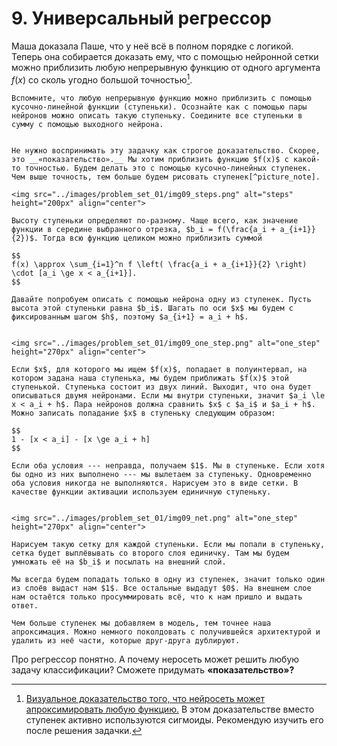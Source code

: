 # 9. Универсальный регрессор

Маша доказала Паше, что у неё всё в полном порядке с логикой. Теперь она собирается доказать ему, что с помощью  нейронной сетки можно приблизить любую непрерывную функцию от одного аргумента $f(x)$ со сколь угодно большой точностью[^proof_note].

```{dropdown} Подсказка
Вспомните, что любую непрерывную функцию можно приблизить с помощью кусочно-линейной функции (ступеньки). Осознайте как с помощью пары нейронов можно описать такую ступеньку. Соедините все ступеньки в сумму с помощью выходного нейрона. 
```

```{dropdown} Решение

Не нужно воспринимать эту задачку как строгое доказательство. Скорее, это __«показательство».__ Мы хотим приблизить функцию $f(x)$ с какой-то точностью. Будем делать это с помощью кусочно-линейных ступенек. Чем выше точность, тем больше будем рисовать ступенек[^picture_note].

<img src="../images/problem_set_01/img09_steps.png" alt="steps" height="200px" align="center">

Высоту ступеньки определяют по-разному. Чаще всего, как значение функции в середине выбранного отрезка, $b_i = f(\frac{a_i + a_{i+1}}{2})$. Тогда всю функцию целиком можно приблизить суммой

$$
f(x) \approx \sum_{i=1}^n f \left( \frac{a_i + a_{i+1}}{2} \right) \cdot [a_i \ge x < a_{i+1}].
$$

Давайте попробуем описать с помощью нейрона одну из ступенек. Пусть высота этой ступеньки равна $b_i$. Шагать по оси $x$ мы будем с фиксированным шагом $h$, поэтому $a_{i+1} = a_i + h$.


<img src="../images/problem_set_01/img09_one_step.png" alt="one_step" height="270px" align="center">

Если $x$, для которого мы ищем $f(x)$, попадает в полуинтервал, на котором задана наша ступенька, мы будем приближать $f(x)$ этой ступенькой. Ступенька состоит из двух линий. Выходит, что она будет описываться двумя нейронами. Если мы внутри ступеньки, значит $a_i \le x < a_i + h$. Пара нейронов должна сравнить $x$ с $a_i$ и $a_i + h$. Можно записать попадание $x$ в ступеньку следующим образом:

$$
1 - [x < a_i] - [x \ge a_i + h]
$$

Если оба условия --- неправда, получаем $1$. Мы в ступеньке. Если хотя бы одно из них выполнено --- мы вылетаем за ступеньку. Одновременно оба условия никогда не выполняются. Нарисуем это в виде сетки. В качестве функции активации используем единичную ступеньку. 


<img src="../images/problem_set_01/img09_net.png" alt="one_step" height="270px" align="center">

Нарисуем такую сетку для каждой ступеньки. Если мы попали в ступеньку, сетка будет выплёвывать со второго слоя единичку. Там мы будем умножать её на $b_i$ и посылать на внешний слой. 

Мы всегда будем попадать только в одну из ступенек, значит только один из слоёв выдаст нам $1$. Все остальные выдадут $0$. На внешнем слое нам остаётся только просуммировать всё, что к нам пришло и выдать ответ. 

Чем больше ступенек мы добавляем в модель, тем точнее наша апроксимация. Можно немного поколдовать с получившейся архитектурой и удалить из неё части, которые друг-друга дублируют. 

```

Про регрессор понятно. А почему неросеть может решить любую задачу классификации? Сможете придумать __«показательство»?__

[^proof_note]: [Визуальное доказательство того, что нейросеть может апроксимировать любую функцию.](http://neuralnetworksanddeeplearning.com/chap4.html) В этом доказательстве вместо ступенек активно используются сигмоиды. Рекомендую изучить его после решения задачки. 
[^picture_note]: Картинка со ступеньками взята [со статьи с медиума](https://medium.com/analytics-vidhya/you-dont-understand-neural-networks-until-you-understand-the-universal-approximation-theorem-85b3e7677126)

